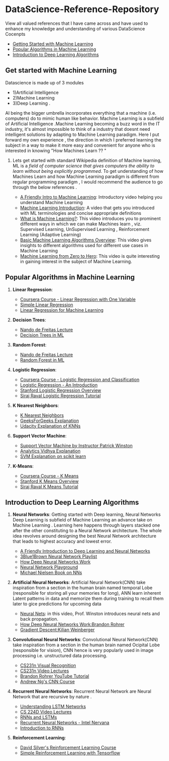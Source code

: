 # DataScience-Reference-Repository
View all valued references that I have came across and have used to enhance my knowledge and understanding of various DataScience Cocenpts

* [Getting Started with  Machine Learning](#get-started-with-machine-learning)
* [Popular Algorithms in  Machine Learning](#popular-algorithms-in-machine-learning)
* [Introduction to Deep Learning Algorithms](#introduction-to-deep-learning-algorithms)






## Get started with Machine Learning

Datascience is made up of 3 modules 
* 1)Artificial Intelligence 
* 2)Machine Learning
* 3)Deep Learning . 

AI being the bigger umbrella incorporates everything that a machine (i.e. computers) do to mimic human like behavior.
Machine Learning is a subfield of Artificial Intelligence .Machine Learning becoming a buzz word in the IT industry, it's almost impossible to think of a industry that doesnt need intelligent solutions by adapting to Machine Learning paradigm. 
Here I put forward my own experience , the direction in which I preferred learning the subject in a way to make it more easy and convenient  for anyone who is interested in knowing "How Machines Learn ?? "

1) Lets get started with standard  Wikipedia definition of Machine learning, ML is a *field of computer science that gives computers the ability to learn without being explicitly programmed*. 
To get understanding of how Machines Learn and how Machine Learning paradigm is different from regular programming paradigm , I would recommend the audience to go through the below references . 

	*  [A Friendly Intro to Machine Learning](https://www.youtube.com/watch?v=IpGxLWOIZy4): Introductory video helping you understand Machine Learning
	* [Machine Learning Introduction](https://www.youtube.com/watch?v=seG9J49bBYI): A video that gets you introduced with ML terminologies and concise appropriate definitions 
	* [What is Machine Learning?](https://www.youtube.com/watch?v=WXHM_i-fgGo): This video introduces you to prominent different ways in which we can make Machines learn , viz. Supervised Learning, UnSupervised Learning , Reinforcement Learning (Adaptive Learning)
	* [Basic Machine Learning Algorithms Overview](https://www.youtube.com/watch?v=ggIk08PNcBo): This video gives insights to different algorithms used for different use cases in Machine Learning
	* [Machine Learning from Zero to Hero](https://medium.freecodecamp.org/machine-learning-how-to-go-from-zero-to-hero-40e26f8aa6da): This video is quite interesting in gaining interest in the subject of Machine Learning. 
	
	
## Popular Algorithms in Machine Learning

1) **Linear Regression**: 
	* [Coursera Course - Linear Regression with One Variable](https://www.youtube.com/watch?v=kHwlB_j7Hkc)
	* [Simple Linear Regression](https://www.youtube.com/watch?v=ZkjP5RJLQF4)
	* [Linear Regression for Machine Learning](https://machinelearningmastery.com/linear-regression-for-machine-learning/)

2) **Decision Trees**:
	* [Nando de Freitas Lecture](https://www.youtube.com/watch?v=-dCtJjlEEgM)
	* [Decision Trees in ML](https://towardsdatascience.com/decision-trees-in-machine-learning-641b9c4e8052)
	
3)	**Random Forest**:
	* [Nando de Freitas Lecture](https://www.youtube.com/watch?v=3kYujfDgmNk)
	* [Random Forest in ML](https://towardsdatascience.com/understanding-random-forest-58381e0602d2)
	
4) **Logistic Regression**: 
	* [Coursera Course - Logistic Regression and Classification](https://www.youtube.com/watch?v=-la3q9d7AKQ)
	* [Logistic Regression - An Introduction](https://www.youtube.com/watch?v=zAULhNrnuL4)
	* [Stanford Logistic Regression Overview](http://ufldl.stanford.edu/tutorial/supervised/LogisticRegression/)
	* [Siraj Raval Logistic Regression Tutorial](https://www.youtube.com/watch?v=D8alok2P468)

5) **K Nearest Neighbors**: 
	* [K Nearest Neighbors](https://www.youtube.com/watch?v=k_7gMp5wh5A)
	* [GeeksForGeeks Explanation](https://www.geeksforgeeks.org/k-nearest-neighbours/)
	* [Udacity Explanation of KNNs](https://www.youtube.com/watch?v=mpU84OJ5vdQ)

6)  **Support Vector Machine**: 
	* [Support Vector Machine by Instructor Patrick Winston](https://www.youtube.com/watch?v=_PwhiWxHK8o)
	* [Analytics Vidhya Explanation](https://www.analyticsvidhya.com/blog/2017/09/understaing-support-vector-machine-example-code/)
	* [SVM Explanation on scikit learn ](https://scikit-learn.org/stable/modules/svm.html)

		
7) **K-Means**: 
	* [Coursera Course - K Means](https://www.youtube.com/watch?v=hDmNF9JG3lo)
	* [Stanford K Means Overview](http://stanford.edu/~cpiech/cs221/handouts/kmeans.html)
	* [Siraj Raval K Means Tutorial](https://www.youtube.com/watch?v=9991JlKnFmk)
	
## Introduction to Deep Learning Algorithms	

1) **Neural Networks**: Getting started with Deep learning, Neural Networks Deep Learning is subfield of Machine Learning an advance take on Machine Learning . Learning here happens through layers stacked one after the other constituting to a Neural Network architecture. The whole idea revolves around designing the best Neural Network architecture that leads to highest accuracy and lowest error.
	* [A Friendly Introduction to Deep Learning and Neural Networks](https://www.youtube.com/watch?v=BR9h47Jtqyw)
	* [3Blue1Brown Neural Network Playlist](https://www.youtube.com/watch?v=aircAruvnKk&list=PLZHQObOWTQDNU6R1_67000Dx_ZCJB-3pi)
	* [How Deep Neural Networks Work](https://www.youtube.com/watch?v=ILsA4nyG7I0)
	* [Neural Network Playground](http://playground.tensorflow.org)
	* [Michael Nielsen Book on NNs](http://neuralnetworksanddeeplearning.com/chap1.html)
	

2) **Artificial Neural Networks**:  Artificial Neural Network(CNN) take inspiration from a section in the human brain named temporal Lobe (responsible for storing all your memories for long), ANN learn inherent Latent patterns in data and memorize them during training to recall them later to gice predictions for upcoming data
	* [Neural Nets](https://www.youtube.com/watch?v=uXt8qF2Zzfo): in this video, Prof. Winston introduces neural nets and back propagation.
	* [How Deep Neural Networks Work:Brandon Rohrer](https://www.youtube.com/watch?v=ILsA4nyG7I0)
	* [Gradient Descent:Kilian Weinberger ](https://www.youtube.com/watch?v=o6FfdP2uYh4)
	
	
3) **Convolutional Neural Networks**:  Convolutional Neural Network(CNN) take inspiration from a section in the human brain named Ocipital Lobe (responsible for vision), CNN hence is very popularly used in image processing i.e. unstructured data processing.
	* [CS231n Visual Recognition](http://cs231n.github.io/convolutional-networks/)
	* [CS231n Video Lectures](https://www.youtube.com/playlist?list=PLkt2uSq6rBVctENoVBg1TpCC7OQi31AlC)
	* [Brandon Rohrer YouTube Tutorial](https://www.youtube.com/watch?v=FmpDIaiMIeA)
	* [Andrew Ng's CNN Course](https://www.youtube.com/playlist?list=PLBAGcD3siRDjBU8sKRk0zX9pMz9qeVxud)

4) **Recurrent Neural Networks**: Recurrent Neural Network are Neural Network that are recursive by nature .
	* [Understanding LSTM Networks](http://colah.github.io/posts/2015-08-Understanding-LSTMs/)
	* [CS 224D Video Lectures](https://www.youtube.com/playlist?list=PLCJlDcMjVoEdtem5GaohTC1o9HTTFtK7_)
	* [RNNs and LSTMs](https://www.youtube.com/watch?v=WCUNPb-5EYI)
	* [Recurrent Neural Networks - Intel Nervana](https://www.youtube.com/watch?v=Ukgii7Yd_cU)
	* [Introduction to RNNs](http://www.wildml.com/2015/09/recurrent-neural-networks-tutorial-part-1-introduction-to-rnns/)

5) **Reinforcement Learning**: 
	* [David Silver's Reinforcement Learning Course](https://www.youtube.com/watch?v=2pWv7GOvuf0&list=PL5X3mDkKaJrL42i_jhE4N-p6E2Ol62Ofa)
	* [Simple Reinforcement Learning with Tensorflow](https://medium.com/emergent-future/simple-reinforcement-learning-with-tensorflow-part-0-q-learning-with-tables-and-neural-networks-d195264329d0)



